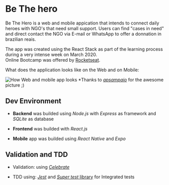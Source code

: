 <h1>Be The hero</h1>

Be The Hero is a web and mobile appication that intends to connect daily heroes with NGO's that need small support. 
Users can find "cases in need" and direct contact the NGO via E-mail or WhatsApp to offer a donnation in brazilian reais.

The app was created using the React Stack as part of the learning process during a very intense week on March 2020.  
Online Bootcamp was offered by [Rocketseat](https://rocketseat.com.br/). 

What does the application looks like on the Web and on Mobile: 

![How Web and mobile app looks](https://github.com/discombobulateme/BeTheHero/blob/master/screenShots/apsampaio_preview.png "Web and mobile image of the application")
*Thanks to [*apsampaio*](https://github.com/apsampaio/semana-omnistack-11) for the awesome picture ;)



<h2>Dev Environment</h2>

* **Backend** was builded using *Node.js* with *Express* as framework and *SQLite* as database

* **Frontend** was builded with *React.js*

* **Mobile** app was builded using *React Native* and *Expo*

<h2>Validation and TDD</h2>

* Validation: using [*Celebrate*](https://github.com/arb/celebrate)

* TDD using: [*Jest*](https://jestjs.io/) and [*Super test* library](https://github.com/visionmedia/supertest) for Integrated tests
